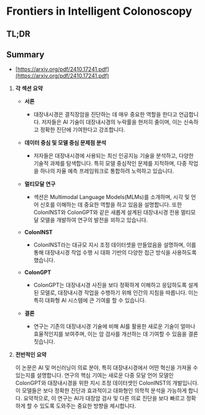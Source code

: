 # Frontiers in Intelligent Colonoscopy
## TL;DR
## Summary
- [https://arxiv.org/pdf/2410.17241.pdf](https://arxiv.org/pdf/2410.17241.pdf)

1. **각 섹션 요약**

    - **서론**
      - 대장내시경은 결직장암을 진단하는 데 매우 중요한 역할을 한다고 언급합니다. 저자들은 AI 기술이 대장내시경의 누락률을 현저히 줄이며, 이는 신속하고 정확한 진단에 기여한다고 강조합니다.
    
    - **데이터 중심 및 모델 중심 문제점 분석**
      - 저자들은 대장내시경에 사용되는 최신 인공지능 기술을 분석하고, 다양한 기술적 과제를 탐색합니다. 특히 모델 중심적인 문제를 지적하며, 다중 작업을 하나의 자율 예측 프레임워크로 통합하려 노력하고 있습니다.

    - **멀티모달 연구**
      - 섹션은 Multimodal Language Models(MLMs)를 소개하며, 시각 및 언어 신호를 이해하는 데 중요한 역할을 하고 있음을 설명합니다. 또한 ColonINST와 ColonGPT와 같은 새롭게 설계된 대장내시경 전용 멀티모달 모델을 개발하여 연구의 발전을 꾀하고 있습니다.

    - **ColonINST**
      - ColonINST라는 대규모 지시 조정 데이터셋을 만들었음을 설명하며, 이를 통해 대장내시경 작업 수행 시 대화 기반의 다양한 접근 방식을 사용하도록 했습니다.

    - **ColonGPT**
      - ColonGPT는 대장내시경 사진을 보다 정확하게 이해하고 응답하도록 설계된 모델로, 대장내시경 작업을 수행하기 위해 인간의 지침을 따릅니다. 이는 특히 대화형 AI 시스템에 큰 기여를 할 수 있습니다.

    - **결론**
      - 연구는 기존의 대장내시경 기술에 비해 AI를 활용한 새로운 기술이 얼마나 효율적인지를 보여주며, 이는 암 검사를 개선하는 데 기여할 수 있음을 결론짓습니다.

2. **전반적인 요약**

    이 논문은 AI 및 머신러닝이 의료 분야, 특히 대장내시경에서 어떤 혁신을 가져올 수 있는지를 설명합니다. 연구의 핵심 기여는 새로운 다중 모달 언어 모델인 ColonGPT와 대장내시경을 위한 지시 조정 데이터셋인 ColonINST의 개발입니다. 이 모델들은 보다 정확한 진단과 효과적이고 대화형인 의학적 분석을 가능하게 합니다. 요약적으로, 이 연구는 AI가 대장암 검사 및 다른 의료 진단을 보다 빠르고 정확하게 할 수 있도록 도와주는 중요한 방향을 제시합니다.
